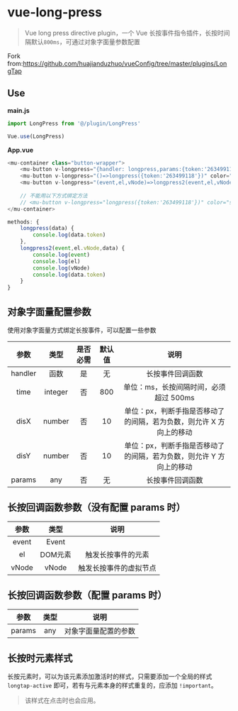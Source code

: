 # vue-long-press

> Vue long press directive plugin，一个 Vue 长按事件指令插件，长按时间隔默认`800ms`，可通过对象字面量参数配置

Fork from:https://github.com/huajianduzhuo/vueConfig/tree/master/plugins/LongTap

## Use

**main.js**

```javascript
import LongPress from '@/plugin/LongPress'

Vue.use(LongPress)
```

**App.vue**

```javascript
<mu-container class="button-wrapper">
    <mu-button v-longpress="{handler: longpress,params:{token:'263499118'}}" color="info">LongPress 1</mu-button>
    <mu-button v-longpress="()=>longpress({token:'263499118'})" color="success">LongPress 2</mu-button>
    <mu-button v-longpress="(event,el,vNode)=>longpress2(event,el,vNode,{token:'263499118'})" color="warning">LongPress 3</mu-button>
    
    // 不能用以下方式绑定方法
    // <mu-button v-longpress="longpress({token:'263499118'})" color="success">LongPress 4</mu-button>
</mu-container>
```

```javascript
methods: {
    longpress(data) {
        console.log(data.token)
    },
    longpress2(event,el.vNode,data) {
        console.log(event)
        console.log(el)
        console.log(vNode)
        console.log(data.token)
    }
}
```

## 对象字面量配置参数

使用对象字面量方式绑定长按事件，可以配置一些参数

| 参数    | 类型    | 是否必需 | 默认值 | 说明                                                                |
| :-----: | :-----: | :------: | :----: | :-----------------------------------------------------------------: |
| handler | 函数    | 是       | 无     | 长按事件回调函数                                                    |
| time    | integer | 否       | 800   | 单位：ms，长按间隔时间，必须超过 500ms                              |
| disX    | number  | 否       | 10     | 单位：px，判断手指是否移动了的间隔，若为负数，则允许 X 方向上的移动 |
| disY    | number  | 否       | 10     | 单位：px，判断手指是否移动了的间隔，若为负数，则允许 Y 方向上的移动 |
| params    | any | 否       | 无   | 长按事件回调函数

## 长按回调函数参数（没有配置 params 时）

| 参数  | 类型    | 说明                   |
| :---: | :-----: | :--------------------: |
| event | Event   |                        |
| el    | DOM元素 | 触发长按事件的元素     |
| vNode | vNode   | 触发长按事件的虚拟节点 |

## 长按回调函数参数（配置 params 时）

| 参数  | 类型    | 说明                   |
| :---: | :-----: | :--------------------: |
| params    | any |  对象字面量配置的参数    |

## 长按时元素样式

长按元素时，可以为该元素添加激活时的样式，只需要添加一个全局的样式 `longtap-active` 即可，若有与元素本身的样式重复的，应添加 `!important`。

> 该样式在点击时也会应用。